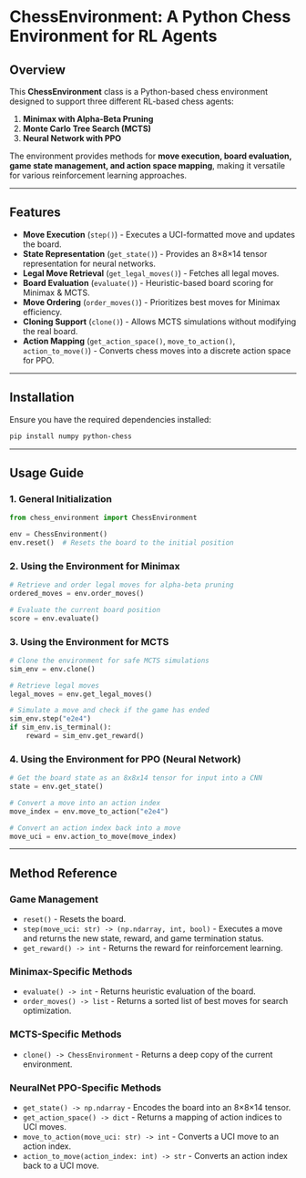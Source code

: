 # ChessEnvironment: A Python Chess Environment for RL Agents

## Overview

This **ChessEnvironment** class is a Python-based chess environment designed to support three different RL-based chess agents:

1. **Minimax with Alpha-Beta Pruning**
2. **Monte Carlo Tree Search (MCTS)**
3. **Neural Network with PPO**

The environment provides methods for **move execution, board evaluation, game state management, and action space mapping**, making it versatile for various reinforcement learning approaches.

---

## Features

- **Move Execution** (`step()`) - Executes a UCI-formatted move and updates the board.
- **State Representation** (`get_state()`) - Provides an 8×8×14 tensor representation for neural networks.
- **Legal Move Retrieval** (`get_legal_moves()`) - Fetches all legal moves.
- **Board Evaluation** (`evaluate()`) - Heuristic-based board scoring for Minimax & MCTS.
- **Move Ordering** (`order_moves()`) - Prioritizes best moves for Minimax efficiency.
- **Cloning Support** (`clone()`) - Allows MCTS simulations without modifying the real board.
- **Action Mapping** (`get_action_space()`, `move_to_action()`, `action_to_move()`) - Converts chess moves into a discrete action space for PPO.

---

## Installation

Ensure you have the required dependencies installed:

```bash
pip install numpy python-chess
```

---

## Usage Guide

### **1. General Initialization**

```python
from chess_environment import ChessEnvironment

env = ChessEnvironment()
env.reset()  # Resets the board to the initial position
```

### **2. Using the Environment for Minimax**

```python
# Retrieve and order legal moves for alpha-beta pruning
ordered_moves = env.order_moves()

# Evaluate the current board position
score = env.evaluate()
```

### **3. Using the Environment for MCTS**

```python
# Clone the environment for safe MCTS simulations
sim_env = env.clone()

# Retrieve legal moves
legal_moves = env.get_legal_moves()

# Simulate a move and check if the game has ended
sim_env.step("e2e4")
if sim_env.is_terminal():
    reward = sim_env.get_reward()
```

### **4. Using the Environment for PPO (Neural Network)**

```python
# Get the board state as an 8x8x14 tensor for input into a CNN
state = env.get_state()

# Convert a move into an action index
move_index = env.move_to_action("e2e4")

# Convert an action index back into a move
move_uci = env.action_to_move(move_index)
```

---

## **Method Reference**

### **Game Management**

- `reset()` - Resets the board.
- `step(move_uci: str) -> (np.ndarray, int, bool)` - Executes a move and returns the new state, reward, and game termination status.
- `get_reward() -> int` - Returns the reward for reinforcement learning.

### **Minimax-Specific Methods**

- `evaluate() -> int` - Returns heuristic evaluation of the board.
- `order_moves() -> list` - Returns a sorted list of best moves for search optimization.

### **MCTS-Specific Methods**

- `clone() -> ChessEnvironment` - Returns a deep copy of the current environment.

### **NeuralNet PPO-Specific Methods**

- `get_state() -> np.ndarray` - Encodes the board into an 8×8×14 tensor.
- `get_action_space() -> dict` - Returns a mapping of action indices to UCI moves.
- `move_to_action(move_uci: str) -> int` - Converts a UCI move to an action index.
- `action_to_move(action_index: int) -> str` - Converts an action index back to a UCI move.

